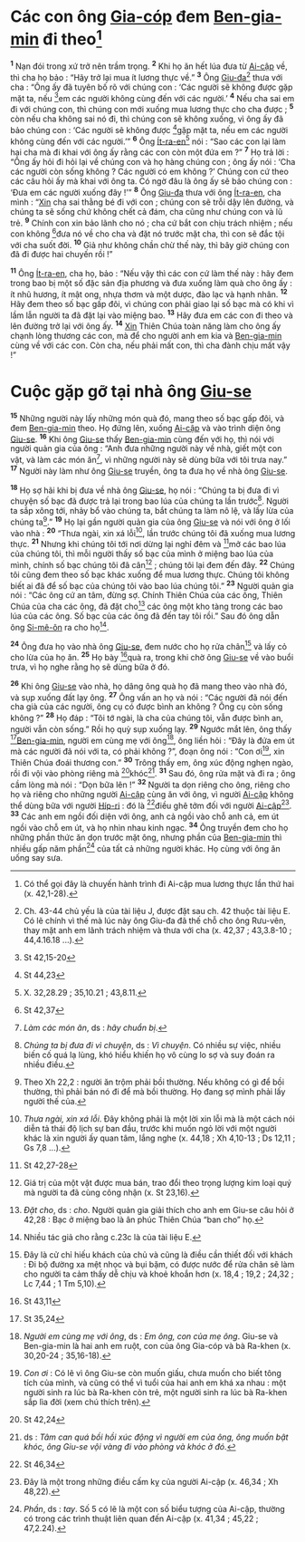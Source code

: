 # Các con ông [Gia-cóp]() đem [Ben-gia-min]() đi theo[^1-9ae16692-d986-44d6-9394-843d05fa63c6]

<sup><b>1</b></sup> Nạn đói trong xứ trở nên trầm trọng. <sup><b>2</b></sup> Khi họ ăn hết lúa đưa từ [Ai-cập]() về, thì cha họ bảo : “Hãy trở lại mua ít lương thực về.” <sup><b>3</b></sup> Ông [Giu-đa]()[^2-9ae16692-d986-44d6-9394-843d05fa63c6] thưa với cha : “Ông ấy đã tuyên bố rõ với chúng con : ‘Các người sẽ không được gặp mặt ta, nếu [^1@-9ae16692-d986-44d6-9394-843d05fa63c6]em các người không cùng đến với các người.’ <sup><b>4</b></sup> Nếu cha sai em đi với chúng con, thì chúng con mới xuống mua lương thực cho cha được ; <sup><b>5</b></sup> còn nếu cha không sai nó đi, thì chúng con sẽ không xuống, vì ông ấy đã bảo chúng con : ‘Các người sẽ không được [^2@-9ae16692-d986-44d6-9394-843d05fa63c6]gặp mặt ta, nếu em các người không cùng đến với các người.’” <sup><b>6</b></sup> Ông [Ít-ra-en]()[^3-9ae16692-d986-44d6-9394-843d05fa63c6] nói : “Sao các con lại làm hại cha mà đi khai với ông ấy rằng các con còn một đứa em ?” <sup><b>7</b></sup> Họ trả lời : “Ông ấy hỏi đi hỏi lại về chúng con và họ hàng chúng con ; ông ấy nói : ‘Cha các người còn sống không ? Các người có em không ?’ Chúng con cứ theo các câu hỏi ấy mà khai với ông ta. Có ngờ đâu là ông ấy sẽ bảo chúng con : ‘Đưa em các người xuống đây !’” <sup><b>8</b></sup> Ông [Giu-đa]() thưa với ông [Ít-ra-en](), cha mình : “[Xin]() cha sai thằng bé đi với con ; chúng con sẽ trỗi dậy lên đường, và chúng ta sẽ sống chứ không chết cả đám, cha cũng như chúng con và lũ trẻ. <sup><b>9</b></sup> Chính con xin bảo lãnh cho nó ; cha cứ bắt con chịu trách nhiệm ; nếu con không [^3@-9ae16692-d986-44d6-9394-843d05fa63c6]đưa nó về cho cha và đặt nó trước mặt cha, thì con sẽ đắc tội với cha suốt đời. <sup><b>10</b></sup> Giả như không chần chừ thế này, thì bây giờ chúng con đã đi được hai chuyến rồi !”

<sup><b>11</b></sup> Ông [Ít-ra-en](), cha họ, bảo : “Nếu vậy thì các con cứ làm thế này : hãy đem trong bao bị một số đặc sản địa phương và đưa xuống làm quà cho ông ấy : ít nhũ hương, ít mật ong, nhựa thơm và một dược, đào lạc và hạnh nhân. <sup><b>12</b></sup> Hãy đem theo số bạc gấp đôi, vì chúng con phải giao lại số bạc mà có khi vì lầm lẫn người ta đã đặt lại vào miệng bao. <sup><b>13</b></sup> Hãy đưa em các con đi theo và lên đường trở lại với ông ấy. <sup><b>14</b></sup> [Xin]() Thiên Chúa toàn năng làm cho ông ấy chạnh lòng thương các con, mà để cho người anh em kia và [Ben-gia-min]() cùng về với các con. Còn cha, nếu phải mất con, thì cha đành chịu mất vậy !”

# Cuộc gặp gỡ tại nhà ông [Giu-se]()

<sup><b>15</b></sup> Những người này lấy những món quà đó, mang theo số bạc gấp đôi, và đem [Ben-gia-min]() theo. Họ đứng lên, xuống [Ai-cập]() và vào trình diện ông [Giu-se](). <sup><b>16</b></sup> Khi ông [Giu-se]() thấy [Ben-gia-min]() cùng đến với họ, thì nói với người quản gia của ông : “Anh đưa những người này về nhà, giết một con vật, và làm các món ăn[^4-9ae16692-d986-44d6-9394-843d05fa63c6], vì những người này sẽ dùng bữa với tôi trưa nay.” <sup><b>17</b></sup> Người này làm như ông [Giu-se]() truyền, ông ta đưa họ về nhà ông [Giu-se]().

<sup><b>18</b></sup> Họ sợ hãi khi bị đưa về nhà ông [Giu-se](), họ nói : “Chúng ta bị đưa đi vì chuyện số bạc đã được trả lại trong bao lúa của chúng ta lần trước[^5-9ae16692-d986-44d6-9394-843d05fa63c6]. Người ta sắp xông tới, nhảy bổ vào chúng ta, bắt chúng ta làm nô lệ, và lấy lừa của chúng ta[^6-9ae16692-d986-44d6-9394-843d05fa63c6].” <sup><b>19</b></sup> Họ lại gần người quản gia của ông [Giu-se]() và nói với ông ở lối vào nhà : <sup><b>20</b></sup> “Thưa ngài, xin xá lỗi[^7-9ae16692-d986-44d6-9394-843d05fa63c6], lần trước chúng tôi đã xuống mua lương thực. <sup><b>21</b></sup> Nhưng khi chúng tôi tới nơi dừng lại nghỉ đêm và [^4@-9ae16692-d986-44d6-9394-843d05fa63c6]mở các bao lúa của chúng tôi, thì mỗi người thấy số bạc của mình ở miệng bao lúa của mình, chính số bạc chúng tôi đã cân[^8-9ae16692-d986-44d6-9394-843d05fa63c6] ; chúng tôi lại đem đến đây. <sup><b>22</b></sup> Chúng tôi cũng đem theo số bạc khác xuống để mua lương thực. Chúng tôi không biết ai đã để số bạc của chúng tôi vào bao lúa chúng tôi.” <sup><b>23</b></sup> Người quản gia nói : “Các ông cứ an tâm, đừng sợ. Chính Thiên Chúa của các ông, Thiên Chúa của cha các ông, đã đặt cho[^9-9ae16692-d986-44d6-9394-843d05fa63c6] các ông một kho tàng trong các bao lúa của các ông. Số bạc của các ông đã đến tay tôi rồi.” Sau đó ông dẫn ông [Si-mê-ôn]() ra cho họ[^10-9ae16692-d986-44d6-9394-843d05fa63c6].

<sup><b>24</b></sup> Ông đưa họ vào nhà ông [Giu-se](), đem nước cho họ rửa chân[^11-9ae16692-d986-44d6-9394-843d05fa63c6] và lấy cỏ cho lừa của họ ăn. <sup><b>25</b></sup> Họ bày [^5@-9ae16692-d986-44d6-9394-843d05fa63c6]quà ra, trong khi chờ ông [Giu-se]() về vào buổi trưa, vì họ nghe rằng họ sẽ dùng bữa ở đó.

<sup><b>26</b></sup> Khi ông [Giu-se]() vào nhà, họ dâng ông quà họ đã mang theo vào nhà đó, và sụp xuống đất lạy ông. <sup><b>27</b></sup> Ông vấn an họ và nói : “Các người đã nói đến cha già của các người, ông cụ có được bình an không ? Ông cụ còn sống không ?” <sup><b>28</b></sup> Họ đáp : “Tôi tớ ngài, là cha của chúng tôi, vẫn được bình an, người vẫn còn sống.” Rồi họ quỳ sụp xuống lạy. <sup><b>29</b></sup> Ngước mắt lên, ông thấy [^6@-9ae16692-d986-44d6-9394-843d05fa63c6][Ben-gia-min](), người em cùng mẹ với ông[^12-9ae16692-d986-44d6-9394-843d05fa63c6], ông liền hỏi : “Đây là đứa em út mà các người đã nói với ta, có phải không ?”, đoạn ông nói : “Con ơi[^13-9ae16692-d986-44d6-9394-843d05fa63c6], xin Thiên Chúa đoái thương con.” <sup><b>30</b></sup> Trông thấy em, ông xúc động nghẹn ngào, rồi đi vội vào phòng riêng mà [^7@-9ae16692-d986-44d6-9394-843d05fa63c6]khóc[^14-9ae16692-d986-44d6-9394-843d05fa63c6]. <sup><b>31</b></sup> Sau đó, ông rửa mặt và đi ra ; ông cầm lòng mà nói : “Dọn bữa lên !” <sup><b>32</b></sup> Người ta dọn riêng cho ông, riêng cho họ và riêng cho những người [Ai-cập]() cùng ăn với ông, vì người [Ai-cập]() không thể dùng bữa với người [Híp-ri]() : đó là [^8@-9ae16692-d986-44d6-9394-843d05fa63c6]điều ghê tởm đối với người [Ai-cập]()[^15-9ae16692-d986-44d6-9394-843d05fa63c6]. <sup><b>33</b></sup> Các anh em ngồi đối diện với ông, anh cả ngồi vào chỗ anh cả, em út ngồi vào chỗ em út, và họ nhìn nhau kinh ngạc. <sup><b>34</b></sup> Ông truyền đem cho họ những phần thức ăn dọn trước mặt ông, nhưng phần của [Ben-gia-min]() thì nhiều gấp năm phần[^16-9ae16692-d986-44d6-9394-843d05fa63c6] của tất cả những người khác. Họ cùng với ông ăn uống say sưa.

[^1-9ae16692-d986-44d6-9394-843d05fa63c6]: Có thể gọi đây là chuyến hành trình đi Ai-cập mua lương thực lần thứ hai (x. 42,1-28).

[^2-9ae16692-d986-44d6-9394-843d05fa63c6]: Ch. 43-44 chủ yếu là của tài liệu J, được đặt sau ch. 42 thuộc tài liệu E. Có lẽ chính vì thế mà lúc này ông Giu-đa đã thế chỗ cho ông Rưu-vên, thay mặt anh em lãnh trách nhiệm và thưa với cha (x. 42,37 ; 43,3.8-10 ; 44,4.16.18 ...).

[^3-9ae16692-d986-44d6-9394-843d05fa63c6]: X. 32,28.29 ; 35,10.21 ; 43,8.11.

[^4-9ae16692-d986-44d6-9394-843d05fa63c6]: _Làm các món ăn_, ds : _hãy chuẩn bị_.

[^5-9ae16692-d986-44d6-9394-843d05fa63c6]: _Chúng ta bị đưa đi vì chuyện_, ds : _Vì chuyện_. Có nhiều sự việc, nhiều biến cố quá lạ lùng, khó hiểu khiến họ vô cùng lo sợ và suy đoán ra nhiều điều.

[^6-9ae16692-d986-44d6-9394-843d05fa63c6]: Theo Xh 22,2 : người ăn trộm phải bồi thường. Nếu không có gì để bồi thường, thì phải bán nó đi để mà bồi thường. Họ đang sợ mình phải lấy người thế của.

[^7-9ae16692-d986-44d6-9394-843d05fa63c6]: _Thưa ngài, xin xá lỗi_. Đây không phải là một lời xin lỗi mà là một cách nói diễn tả thái độ lịch sự ban đầu, trước khi muốn ngỏ lời với một người khác là xin người ấy quan tâm, lắng nghe (x. 44,18 ; Xh 4,10-13 ; Ds 12,11 ; Gs 7,8 ...).

[^8-9ae16692-d986-44d6-9394-843d05fa63c6]: Giá trị của một vật được mua bán, trao đổi theo trọng lượng kim loại quý mà người ta đã cùng công nhận (x. St 23,16).

[^9-9ae16692-d986-44d6-9394-843d05fa63c6]: _Đặt cho_, ds : _cho_. Người quản gia giải thích cho anh em Giu-se câu hỏi ở 42,28 : Bạc ở miệng bao là ân phúc Thiên Chúa “ban cho” họ.

[^10-9ae16692-d986-44d6-9394-843d05fa63c6]: Nhiều tác giả cho rằng c.23c là của tài liệu E.

[^11-9ae16692-d986-44d6-9394-843d05fa63c6]: Đây là cử chỉ hiếu khách của chủ và cũng là điều cần thiết đối với khách : Đi bộ đường xa mệt nhọc và bụi bặm, có được nước để rửa chân sẽ làm cho người ta cảm thấy dễ chịu và khoẻ khoắn hơn (x. 18,4 ; 19,2 ; 24,32 ; Lc 7,44 ; 1 Tm 5,10).

[^12-9ae16692-d986-44d6-9394-843d05fa63c6]: _Người em cùng mẹ với ông_, ds : _Em ông, con của mẹ ông_. Giu-se và Ben-gia-min là hai anh em ruột, con của ông Gia-cóp và bà Ra-khen (x. 30,20-24 ; 35,16-18).

[^13-9ae16692-d986-44d6-9394-843d05fa63c6]: _Con ơi_ : Có lẽ vì ông Giu-se còn muốn giấu, chưa muốn cho biết tông tích của mình, và cũng có thể vì tuổi của hai anh em khá xa nhau : một người sinh ra lúc bà Ra-khen còn trẻ, một người sinh ra lúc bà Ra-khen sắp lìa đời (xem chú thích trên).

[^14-9ae16692-d986-44d6-9394-843d05fa63c6]: ds : _Tâm can quá bồi hồi xúc động vì người em của ông, ông muốn bật khóc, ông Giu-se vội vàng đi vào phòng và khóc ở đó_.

[^15-9ae16692-d986-44d6-9394-843d05fa63c6]: Đây là một trong những điều cấm kỵ của người Ai-cập (x. 46,34 ; Xh 48,22).

[^16-9ae16692-d986-44d6-9394-843d05fa63c6]: _Phần_, ds : _tay_. Số 5 có lẽ là một con số biểu tượng của Ai-cập, thường có trong các trình thuật liên quan đến Ai-cập (x. 41,34 ; 45,22 ; 47,2.24).

[^1@-9ae16692-d986-44d6-9394-843d05fa63c6]: St 42,15-20

[^2@-9ae16692-d986-44d6-9394-843d05fa63c6]: St 44,23

[^3@-9ae16692-d986-44d6-9394-843d05fa63c6]: St 42,37

[^4@-9ae16692-d986-44d6-9394-843d05fa63c6]: St 42,27-28

[^5@-9ae16692-d986-44d6-9394-843d05fa63c6]: St 43,11

[^6@-9ae16692-d986-44d6-9394-843d05fa63c6]: St 35,24

[^7@-9ae16692-d986-44d6-9394-843d05fa63c6]: St 42,24

[^8@-9ae16692-d986-44d6-9394-843d05fa63c6]: St 46,34
